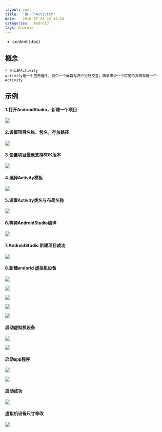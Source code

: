 ```yaml
---
layout: post
title:  "第一个Activity"
date:   2016-07-22 22:14:54
categories:  Android
tags: Android
---
```

* content
{:toc}

## 概念

	* 什么是Activity
	activity是一个应用组件，提供一个屏幕与用户进行交互，简单来说一个可见的界面就是一个Activity

## 示例

#### 1.打开AndroidStudio，新建一个项目

![](http://oajxivjud.bkt.clouddn.com/startAty1.png)

#### 2.设置项目名称、包名，存放路径

![](http://oajxivjud.bkt.clouddn.com/startAty2.png)

#### 3.设置项目最低支持SDK版本

![](http://oajxivjud.bkt.clouddn.com/startAty3.png)

#### 4.选择Activity模板

![](http://oajxivjud.bkt.clouddn.com/startAty4.png)

#### 5.设置Activity类名与布局名称

![](http://oajxivjud.bkt.clouddn.com/startAty5.png)

#### 6.等待AndroidStudio编译

![](http://oajxivjud.bkt.clouddn.com/startAty6.png)

#### 7.AndroidStudio 新建项目成功

![](http://oajxivjud.bkt.clouddn.com/startAty7.png)

#### 8.新建andorid 虚拟机设备

![](http://oajxivjud.bkt.clouddn.com/startAty8.png)

![](http://oajxivjud.bkt.clouddn.com/startAty9.png)

![](http://oajxivjud.bkt.clouddn.com/startAty10.png)

![](http://oajxivjud.bkt.clouddn.com/startAty11.png)

![](http://oajxivjud.bkt.clouddn.com/startAty12.png)

#### 启动虚拟机设备
![](http://oajxivjud.bkt.clouddn.com/startAty13.png)

![](http://oajxivjud.bkt.clouddn.com/startAty15.png)
#### 启动app程序
![](http://oajxivjud.bkt.clouddn.com/startAty16.png)

![](http://oajxivjud.bkt.clouddn.com/startAty17.png)

#### 启动成功
![](http://oajxivjud.bkt.clouddn.com/startAty18.png)


#### 虚拟机设备尺寸修改

![](http://oajxivjud.bkt.clouddn.com/startAty14.png)

